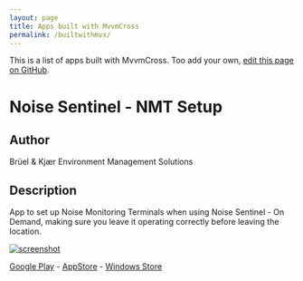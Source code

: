 ```yaml
---
layout: page
title: Apps built with MvvmCross
permalink: /builtwithmvx/
---
```


This is a list of apps built with MvvmCross. Too add your own, [edit this page on GitHub][mvxappspage].

# Noise Sentinel - NMT Setup
## Author 
Brüel & Kjær Environment Management Solutions

## Description
App to set up Noise Monitoring Terminals when using Noise Sentinel - On Demand, 
making sure you leave it operating correctly before leaving the location.

[![screenshot](http://i.imgur.com/T9B9uix.jpg?1)](http://i.imgur.com/T9B9uix.jpg)

[Google Play][nmtplay] - [AppStore][nmtappst] - [Windows Store][nmtwin]


[mvxappspage]: https://github.com/MvvmCross/mvvmcross.github.io/blob/master/mvxapps.md
[nmtplay]: https://play.google.com/store/apps/details?id=bk.ems.setupcompanion.droid
[nmtappst]: https://itunes.apple.com/us/app/nmt-setup/id808773305
[nmtwin]: http://windowsphone.com/s?appId=217c1fb5-cf95-437f-94da-89f3113c9e22